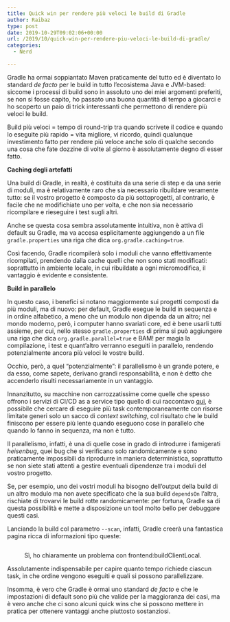 ```yaml
---
title: Quick win per rendere più veloci le build di Gradle
author: Raibaz
type: post
date: 2019-10-29T09:02:06+00:00
url: /2019/10/quick-win-per-rendere-piu-veloci-le-build-di-gradle/
categories:
  - Nerd

---
```

Gradle ha ormai soppiantato Maven praticamente del tutto ed è diventato lo standard _de facto_ per le build in tutto l&#8217;ecosistema Java e JVM-based: siccome i processi di build sono in assoluto uno dei miei argomenti preferiti, se non si fosse capito, ho passato una buona quantità di tempo a giocarci e ho scoperto un paio di trick interessanti che permettono di rendere più veloci le build.

Build più veloci = tempo di round-trip tra quando scrivete il codice e quando lo eseguite più rapido = vita migliore, vi ricordo, quindi qualunque investimento fatto per rendere più veloce anche solo di qualche secondo una cosa che fate dozzine di volte al giorno è assolutamente degno di esser fatto.

**Caching degli artefatti**

Una build di Gradle, in realtà, è costituita da una serie di step e da una serie di moduli, ma è relativamente raro che sia necessario ribuildare veramente tutto: se il vostro progetto è composto da più sottoprogetti, al contrario, è facile che ne modifichiate uno per volta, e che non sia necessario ricompilare e rieseguire i test sugli altri.

Anche se questa cosa sembra assolutamente intuitiva, non è attiva di default su Gradle, ma va accesa esplicitamente aggiungendo a un file `gradle.properties` una riga che dica `org.gradle.caching=true`.

Così facendo, Gradle ricompilerà solo i moduli che vanno effettivamente ricompilati, prendendo dalla cache quelli che non sono stati modificati: soprattutto in ambiente locale, in cui ribuildate a ogni micromodifica, il vantaggio è evidente e consistente.

**Build in parallelo**

In questo caso, i benefici si notano maggiormente sui progetti composti da più moduli, ma di nuovo: per default, Gradle esegue le build in sequenza e in ordine alfabetico, a meno che un modulo non dipenda da un altro; nel mondo moderno, però, i computer hanno svariati core, ed è bene usarli tutti assieme, per cui, nello stesso `gradle.properties` di prima si può aggiungere una riga che dica `org.gradle.parallel=true` e BAM! per magia la compilazione, i test e quant&#8217;altro verranno eseguiti in parallelo, rendendo potenzialmente ancora più veloci le vostre build.

Occhio, però, a quel &#8220;potenzialmente&#8221;: il parallelismo è un grande potere, e da esso, come sapete, derivano grandi responsabilità, e non è detto che accenderlo risulti necessariamente in un vantaggio.

Innanzitutto, su macchine non carrozzatissime come quelle che spesso offrono i servizi di CI/CD as a service tipo quello di cui raccontavo [qui][1], è possibile che cercare di eseguire più task contemporaneamente con risorse limitate generi solo un sacco di _context switching_, col risultato che le build finiscono per essere più lente quando eseguono cose in parallelo che quando lo fanno in sequenza, ma non è tutto.

Il parallelismo, infatti, è una di quelle cose in grado di introdurre i famigerati _heisenbug_, quei bug che si verificano solo randomicamente e sono praticamente impossibili da riprodurre in maniera deterministica, soprattutto se non siete stati attenti a gestire eventuali dipendenze tra i moduli del vostro progetto.

Se, per esempio, uno dei vostri moduli ha bisogno dell&#8217;output della build di un altro modulo ma non avete specificato che la sua build `dependsOn` l&#8217;altra, rischiate di trovarvi le build rotte randomicamente: per fortuna, Gradle sa di questa possibilità e mette a disposizione un tool molto bello per debuggare questi casi.

Lanciando la build col parametro `--scan`, infatti, Gradle creerà una fantastica pagina ricca di informazioni tipo queste:<figure class="wp-block-image">

<img src="https://www.raibaz.it/wp-content/uploads/2019/10/Schermata-2019-10-28-alle-14.56.35-1024x531.png" alt="" class="wp-image-268" srcset="https://www.raibaz.it/wp-content/uploads/2019/10/Schermata-2019-10-28-alle-14.56.35-1024x531.png 1024w, https://www.raibaz.it/wp-content/uploads/2019/10/Schermata-2019-10-28-alle-14.56.35-300x155.png 300w, https://www.raibaz.it/wp-content/uploads/2019/10/Schermata-2019-10-28-alle-14.56.35-768x398.png 768w" sizes="(max-width: 1024px) 100vw, 1024px" /> <figcaption>Sì, ho chiaramente un problema con frontend:buildClientLocal.</figcaption></figure> 

Assolutamente indispensabile per capire quanto tempo richiede ciascun task, in che ordine vengono eseguiti e quali si possono parallelizzare.

Insomma, è vero che Gradle è ormai uno standard _de facto_ e che le impostazioni di default sono più che valide per la maggioranza dei casi, ma è vero anche che ci sono alcuni quick wins che si possono mettere in pratica per ottenere vantaggi anche piuttosto sostanziosi.

 [1]: https://www.raibaz.it/2019/09/ci-cd-as-a-service-con-codeship/
